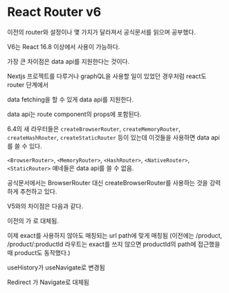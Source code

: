 # React Router v6

이전의 router와 설정이나 몇 가지가 달라져서 공식문서를 읽으며 공부했다.

V6는 React 16.8 이상에서 사용이 가능하다.

가장 큰 차이점은 data api를 지원한다는 것이다.

Nextjs 프로젝트를 다루거나 graphQL을 사용할 일이 있었던 경우처럼 react도 router 단계에서

data fetching을 할 수 있게 data api를 지원한다.

data api는 route component의 props에 포함된다.

6.4의 새 라우터들은 `createBrowserRouter`, `createMemoryRouter`, `createHashRouter`, `createStaticRouter` 등이 있는데
이것들을 사용하면 data api를 쓸 수 있다.

`<BrowserRouter>`,
`<MemoryRouter>`,
`<HashRouter>`,
`<NativeRouter>`,
`<StaticRouter>` 얘네들은 data api를 쓸 수 없음.

공식문서에서는 BrowserRouter 대신 createBrowserRouter를 사용하는 것을 강력하게 추천하고 있다.

V5와의 차이점은 다음과 같다.

이전의 <switch>가 <Routes>로 대체됨.

이제 exact를 사용하지 않아도 매칭되는 url path에 맞게 매칭됨 (이전에는 /product, /product/:productId 라우트는 exact를 쓰지 않으면
productId의 path에 접근했을 때 product도 동작했다.)

useHistory가 useNavigate로 변경됨

Redirect 가 Navigate로 대체됨

